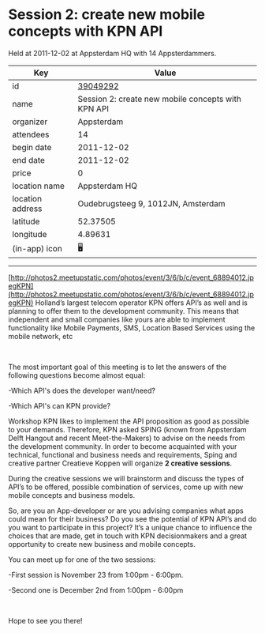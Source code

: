 # Session 2: create new mobile concepts with KPN API
Held at 2011-12-02 at Appsterdam HQ with 14 Appsterdammers.
        
|Key|Value
|---|---|
|id|[39049292](https://www.meetup.com/appsterdam/events/39049292/)|
|name|Session 2: create new mobile concepts with KPN API|
|organizer|Appsterdam|
|attendees|14|
|begin date|2011-12-02|
|end date|2011-12-02|
|price|0|
|location name|Appsterdam HQ|
|location address|Oudebrugsteeg 9, 1012JN, Amsterdam|
|latitude|52.37505|
|longitude|4.89631|
|(in-app) icon|🖥|

---

[http://photos2.meetupstatic.com/photos/event/3/6/b/c/event_68894012.jpegKPN](http://photos2.meetupstatic.com/photos/event/3/6/b/c/event_68894012.jpegKPN) Holland’s largest telecom operator KPN offers API’s as well and is planning to offer them to the development community. This means that independent and small companies like yours are able to implement functionality like Mobile Payments, SMS, Location Based Services using the mobile network, etc

 

The most important goal of this meeting is to let the answers of the following questions become almost equal:

-Which API's does the developer want/need?

-Which API's can KPN provide?

Workshop KPN likes to implement the API proposition as good as possible to your demands. Therefore, KPN asked SPING (known from Appsterdam Delft Hangout and recent Meet-the-Makers) to advise on the needs from the development community. In order to become acquainted with your technical, functional and business needs and requirements, Sping and creative partner Creatieve Koppen will organize **2 creative sessions**.

During the creative sessions we will brainstorm and discuss the types of API’s to be offered, possible combination of services, come up with new mobile concepts and business models.

So, are you an App-developer or are you advising companies what apps could mean for their business? Do you see the potential of KPN API’s and do you want to participate in this project? It’s a unique chance to influence the choices that are made, get in touch with KPN decisionmakers and a great opportunity to create new business and mobile concepts.

You can meet up for one of the two sessions:

-First session is November 23 from 1:00pm - 6:00pm.

-Second one is December 2nd from 1:00pm - 6:00pm

 

Hope to see you there!


